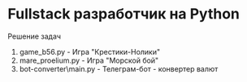 # Fullstack разработчик на Python

Решение задач

1. game_b56.py - Игра "Крестики-Нолики"
2. mare_proelium.py - Игра "Морской бой"
3. bot-converter\main.py - Телеграм-бот - конвертер валют
